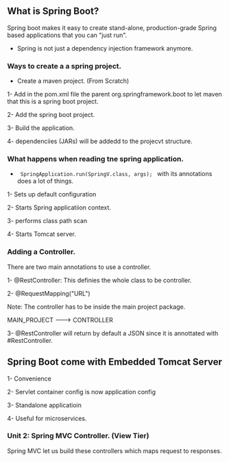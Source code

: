 ## What is Spring Boot? 

Spring boot makes it easy to create stand-alone, production-grade Spring based applications that you can "just run". 

- Spring is not just a dependency injection framework anymore. 


### Ways to create a a spring project.


- Create a maven project. (From Scratch)

1- Add in the pom.xml file the parent org.springframework.boot  to let maven that this is a spring boot project.  



2- Add the spring boot project. 



3- Build the application. 



4- dependenciies (JARs) will be addedd to the projecvt structure. 



### What happens when reading tne spring application. 


- <code>  SpringApplication.run(SpringV.class, args);  </code> with its annotations does a lot of things. 



1- Sets up default configuration

2- Starts Spring applicatiion context. 

3- performs class path scan 

4- Starts Tomcat server. 



### Adding a Controller. 


There are two main annotations to use a controller. 


1- @RestController: This definies the whole class to be  controller. 

2- @RequestMapping("URL")


Note: The controller has to be inside the main project package. 

MAIN_PROJECT --->
                  CONTROLLER

3- @RestController will return by default a JSON since it is annottated with #RestController. 




## Spring Boot come with Embedded Tomcat Server 

1- Convenience 

2- Servlet container config is now application config

3- Standalone applicatioin

4- Useful for microservices. 


### Unit 2: Spring MVC Controller. (View Tier)

Spring MVC let us build these controllers which maps request to responses.


